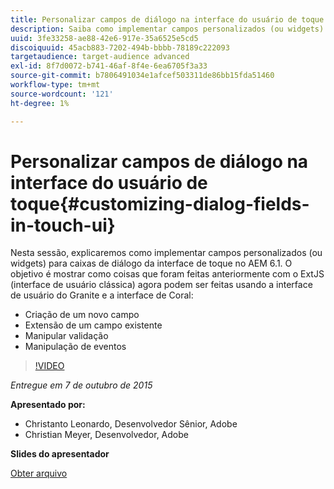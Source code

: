 ```yaml
---
title: Personalizar campos de diálogo na interface do usuário de toque
description: Saiba como implementar campos personalizados (ou widgets) para caixas de diálogo da interface de toque no AEM 6.1. Descubra como coisas que foram feitas anteriormente com o ExtJS (interface de usuário clássica) agora podem ser feitas usando a interface de usuário do Granite e a Coral.
uuid: 3fe33258-ae88-42e6-917e-35a6525e5cd5
discoiquuid: 45acb883-7202-494b-bbbb-78189c222093
targetaudience: target-audience advanced
exl-id: 8f7d0072-b741-46af-8f4e-6ea6705f3a33
source-git-commit: b7806491034e1afcef503311de86bb15fda51460
workflow-type: tm+mt
source-wordcount: '121'
ht-degree: 1%

---
```


# Personalizar campos de diálogo na interface do usuário de toque{#customizing-dialog-fields-in-touch-ui}

Nesta sessão, explicaremos como implementar campos personalizados (ou widgets) para caixas de diálogo da interface de toque no AEM 6.1. O objetivo é mostrar como coisas que foram feitas anteriormente com o ExtJS (interface de usuário clássica) agora podem ser feitas usando a interface de usuário do Granite e a interface de Coral:

* Criação de um novo campo
* Extensão de um campo existente
* Manipular validação
* Manipulação de eventos

>[!VIDEO](https://video.tv.adobe.com/v/19373/?quality=9)

*Entregue em 7 de outubro de 2015*

**Apresentado por:**

* Christanto Leonardo, Desenvolvedor Sênior, Adobe
* Christian Meyer, Desenvolvedor, Adobe

**Slides do apresentador**

[Obter arquivo](assets/aem-gems-customizing-touch-ui-dialog-fields.pdf)
<!--
[Get back to the Overview](https://helpx.adobe.com/experience-manager/kt/eseminars/gems/aem-index.html)
-->
